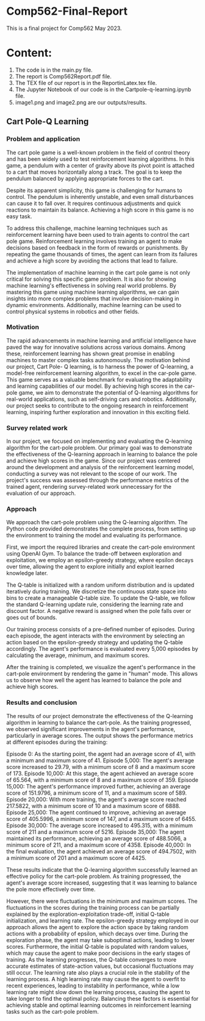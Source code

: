 # Comp562-Final-Report
This is a final project for Comp562 May 2023.



# Content:
1. The code is in the main.py file.
2. The report is Comp562Report.pdf file.
3. The TEX file of our report is in the ReportinLatex.tex file.
4. The Jupyter Notebook of our code is in the Cartpole-q-learning.ipynb file.
5. image1.png and image2.png are our outputs/results.




## Cart Pole-Q Learning




### Problem and application

  The cart pole game is a well-known problem in the field of control theory and has been widely used to test reinforcement learning algorithms. In this game, a pendulum with a center of gravity above its pivot point is attached to a cart that moves horizontally along a track. The goal is to keep the pendulum balanced by applying appropriate forces to the cart.

Despite its apparent simplicity, this game is challenging for humans to control. The pendulum is inherently unstable, and even small disturbances can cause it to fall over. It requires continuous adjustments and quick reactions to maintain its balance. Achieving a high score in this game is no easy task.

To address this challenge, machine learning techniques such as reinforcement learning have been used to train agents to control the cart pole game. Reinforcement learning involves training an agent to make decisions based on feedback in the form of rewards or punishments. By repeating the game thousands of times, the agent can learn from its failures and achieve a high score by avoiding the actions that lead to failure.

The implementation of machine learning in the cart pole game is not only critical for solving this specific game problem. It is also for showing machine learning's effectiveness in solving real world problems. By mastering this game using machine learning algorithms, we can gain insights into more complex problems that involve decision-making in dynamic environments. Additionally, machine learning can be used to control physical systems in robotics and other fields.



### Motivation

The rapid advancements in machine learning and artificial intelligence have paved the way for innovative solutions across various domains. Among these, reinforcement learning has shown great promise in enabling machines to master complex tasks autonomously. The motivation behind our project, Cart Pole- Q learning, is to harness the power of Q-learning, a model-free reinforcement learning algorithm, to excel in the car-pole game. This game serves as a valuable benchmark for evaluating the adaptability and learning capabilities of our model. By achieving high scores in the car-pole game, we aim to demonstrate the potential of Q-learning algorithms for real-world applications, such as self-driving cars and robotics. Additionally, our project seeks to contribute to the ongoing research in reinforcement learning, inspiring further exploration and innovation in this exciting field.


### Survey related work
In our project, we focused on implementing and evaluating the Q-learning algorithm for the cart-pole problem. Our primary goal was to demonstrate the effectiveness of the Q-learning approach in learning to balance the pole and achieve high scores in the game. Since our project was centered around the development and analysis of the reinforcement learning model, conducting a survey was not relevant to the scope of our work. The project's success was assessed through the performance metrics of the trained agent, rendering survey-related work unnecessary for the evaluation of our approach.
  
 
 
### Approach

We approach the cart-pole problem using the Q-learning algorithm. The Python code provided demonstrates the complete process, from setting up the environment to training the model and evaluating its performance.

First, we import the required libraries and create the cart-pole environment using OpenAI Gym. To balance the trade-off between exploration and exploitation, we employ an epsilon-greedy strategy, where epsilon decays over time, allowing the agent to explore initially and exploit learned knowledge later.

The Q-table is initialized with a random uniform distribution and is updated iteratively during training. We discretize the continuous state space into bins to create a manageable Q-table size. To update the Q-table, we follow the standard Q-learning update rule, considering the learning rate and discount factor. A negative reward is assigned when the pole falls over or goes out of bounds.

Our training process consists of a pre-defined number of episodes. During each episode, the agent interacts with the environment by selecting an action based on the epsilon-greedy strategy and updating the Q-table accordingly. The agent's performance is evaluated every 5,000 episodes by calculating the average, minimum, and maximum scores.

After the training is completed, we visualize the agent's performance in the cart-pole environment by rendering the game in "human" mode. This allows us to observe how well the agent has learned to balance the pole and achieve high scores.

### Results and conclusion

The results of our project demonstrate the effectiveness of the Q-learning algorithm in learning to balance the cart-pole. As the training progressed, we observed significant improvements in the agent's performance, particularly in average scores. The output shows the performance metrics at different episodes during the training:

Episode 0: As the starting point, the agent had an average score of 41, with a minimum and maximum score of 41.
Episode 5,000: The agent's average score increased to 29.79, with a minimum score of 8 and a maximum score of 173.
Episode 10,000: At this stage, the agent achieved an average score of 65.564, with a minimum score of 8 and a maximum score of 359.
Episode 15,000: The agent's performance improved further, achieving an average score of 151.9796, a minimum score of 11, and a maximum score of 589.
Episode 20,000: With more training, the agent's average score reached 217.5822, with a minimum score of 10 and a maximum score of 6888.
Episode 25,000: The agent continued to improve, achieving an average score of 405.5996, a minimum score of 147, and a maximum score of 6455.
Episode 30,000: The average score increased to 495.315, with a minimum score of 211 and a maximum score of 5216.
Episode 35,000: The agent maintained its performance, achieving an average score of 488.5066, a minimum score of 211, and a maximum score of 4358.
Episode 40,000: In the final evaluation, the agent achieved an average score of 494.7502, with a minimum score of 201 and a maximum score of 4425.
  
These results indicate that the Q-learning algorithm successfully learned an effective policy for the cart-pole problem. As training progressed, the agent's average score increased, suggesting that it was learning to balance the pole more effectively over time. 
 
However, there were fluctuations in the minimum and maximum scores. The fluctuations in the scores during the training process can be partially explained by the exploration-exploitation trade-off, initial Q-table initialization, and learning rate. The epsilon-greedy strategy employed in our approach allows the agent to explore the action space by taking random actions with a probability of epsilon, which decays over time. During the exploration phase, the agent may take suboptimal actions, leading to lower scores. Furthermore, the initial Q-table is populated with random values, which may cause the agent to make poor decisions in the early stages of training. As the learning progresses, the Q-table converges to more accurate estimates of state-action values, but occasional fluctuations may still occur. The learning rate also plays a crucial role in the stability of the learning process. A high learning rate may cause the agent to overfit to recent experiences, leading to instability in performance, while a low learning rate might slow down the learning process, causing the agent to take longer to find the optimal policy. Balancing these factors is essential for achieving stable and optimal learning outcomes in reinforcement learning tasks such as the cart-pole problem. 
